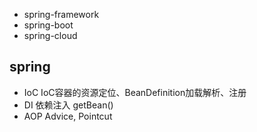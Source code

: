 
* spring-framework
* spring-boot
* spring-cloud


## spring
* IoC IoC容器的资源定位、BeanDefinition加载解析、注册
* DI 依赖注入 getBean()
* AOP Advice, Pointcut